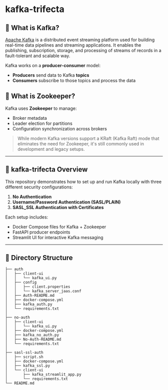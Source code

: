 # kafka-trifecta

## 🧠 What is Kafka?

[Apache Kafka](https://kafka.apache.org/) is a distributed event streaming platform used for building real-time data pipelines and streaming applications. It enables the publishing, subscription, storage, and processing of streams of records in a fault-tolerant and scalable way.

Kafka works on a **producer-consumer** model:
- **Producers** send data to Kafka **topics**
- **Consumers** subscribe to those topics and process the data

## 🐘 What is Zookeeper?

Kafka uses **Zookeeper** to manage:
- Broker metadata
- Leader election for partitions
- Configuration synchronization across brokers

> While modern Kafka versions support a KRaft (Kafka Raft) mode that eliminates the need for Zookeeper, it's still commonly used in development and legacy setups.

---

## 🔐 kafka-trifecta Overview

This repository demonstrates how to set up and run Kafka locally with three different security configurations:

1. **No Authentication**
2. **Username/Password Authentication (SASL/PLAIN)**
3. **SASL_SSL Authentication with Certificates**

Each setup includes:
- Docker Compose files for Kafka + Zookeeper
- FastAPI producer endpoints
- Streamlit UI for interactive Kafka messaging

---

## 📂 Directory Structure

```plaintext
├── auth
│   ├── client-ui
│   │   └── kafka_ui.py
│   ├── config
│   │   ├── client.properties
│   │   └── kafka_server_jaas.conf
│   ├── Auth-README.md
│   ├── docker-compose.yml
│   ├── kafka_auth.py
│   └── requirements.txt
│
├── no-auth
│   ├── client-ui
│   │   └── kafka_ui.py
│   ├── docker-compose.yml
│   ├── kafka_no_auth.py
│   ├── No-Auth-README.md
│   └── requirements.txt
│
├── sasl-ssl-auth
│   ├── script.sh
│   ├── docker-compose.yml
│   ├── kafka_ssl.py
│   └── client-ui
│       ├── kafka_streamlit_app.py
│       └── requirements.txt
└── README.md
